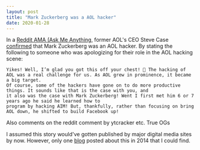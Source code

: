```yaml
---
layout: post
title: "Mark Zuckerberg was a AOL hacker"
date: 2020-01-28
---
```


In a [Reddit AMA (Ask Me Anything](https://www.reddit.com/r/IAmA/comments/23pbqx/im_steve_case_cofounder_of_aol_and_now_chairman/), former AOL's CEO Steve Case [confirmed](https://www.reddit.com/r/socialcitizens/comments/23oddi/im_steve_case_cofounder_of_aol_and_now_chairman/cgz7yka/) that Mark Zuckerberg was an AOL hacker. By stating the following to someone who was apologizing for their role in the AOL hacking scene:

```
Yikes! Well, I’m glad you got this off your chest! 🙂 The hacking of AOL was a real challenge for us. As AOL grew in prominence, it became a big target. 
Of course, some of the hackers have gone on to do more productive things. It sounds like that is the case with you, and 
it also was the case with Mark Zuckerberg! Went I first met him 6 or 7 years ago he said he learned how to 
program by hacking AIM! But, thankfully, rather than focusing on bring AOL down, he shifted to build Facebook up! 
```

Also comments on the reddit comment by ytcracker etc. True OGs

I assumed this story would've gotten published by major digital media sites by now. However, only one [blog](http://patorjk.com/blog/2014/04/27/steve-case-confirms-zuckerberg-as-former-aol-hacker/) posted about this in 2014 that I could find.
